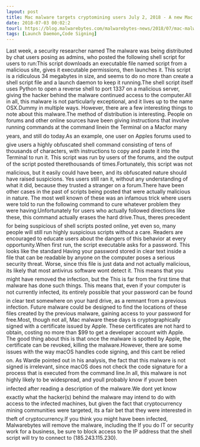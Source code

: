 ```yaml
---
layout: post
title: Mac malware targets cryptomining users July 2, 2018 - A new Mac malware called OSX.Dummy is being distributed on cryptomining chat groups that, even after being removed, leaves behind remnants for future malware to find. CONTINUE READING
date: 2018-07-03 00:02:2
tourl: https://blog.malwarebytes.com/malwarebytes-news/2018/07/mac-malware-targets-cryptomining-users/
tags: [Launch Daemon,Code Signing]
---
```

Last week, a security researcher named The malware was being distributed by chat users posing as admins, who posted the following shell script for users to run:This script downloads an executable file named script from a malicious site, gives it executable permissions, then launches it. This script is a ridiculous 34 megabytes in size, and seems to do no more than create a shell script file and a launch daemon to keep it running.The shell script itself uses Python to open a reverse shell to port 1337 on a malicious server, giving the hacker behind the malware continued access to the computer.All in all, this malware is not particularly exceptional, and it lives up to the name OSX.Dummy in multiple ways. However, there are a few interesting things to note about this malware.The method of distribution is interesting. People on forums and other online sources have been giving instructions that involve running commands at the command linein the Terminal on a Macfor many years, and still do today.As an example, one user on Apples forums used to give users a highly obfuscated shell command consisting of tens of thousands of characters, with instructions to copy and paste it into the Terminal to run it. This script was run by users of the forums, and the output of the script posted therethousands of times.Fortunately, this script was not malicious, but it easily could have been, and its obfuscated nature should have raised suspicions. Yes users still ran it, without any understanding of what it did, because they trusted a stranger on a forum.There have been other cases in the past of scripts being posted that were actually malicious in nature. The most well known of these was an infamous trick where users were told to run the following command to cure whatever problem they were having:Unfortunately for users who actually followed directions like these, this command actually erases the hard drive.Thus, theres precedent for being suspicious of shell scripts posted online, yet even so, many people will still run highly suspicious scripts without a care. Readers are encouraged to educate users about the dangers of this behavior at every opportunity.When first run, the script executable asks for a password. This looks like the standard Having your password stored in clear text inside a file that can be readable by anyone on the computer poses a serious security threat. Worse, since this file is just data and not actually malicious, its likely that most antivirus software wont detect it. This means that you might have removed the infection, but the This is far from the first time that malware has done such things. This means that, even if your computer is not currently infected, its entirely possible that your password can be found in clear text somewhere on your hard drive, as a remnant from a previous infection. Future malware could be designed to find the locations of these files created by the previous malware, gaining access to your password for free.Most, though not all, Mac malware these days is cryptographically signed with a certificate issued by Apple. These certificates are not hard to obtain, costing no more than $99 to get a developer account with Apple. The good thing about this is that once the malware is spotted by Apple, the certificate can be revoked, killing the malware.However, there are some issues with the way macOS handles code signing, and this cant be relied on. As Wardle pointed out in his analysis, the fact that this malware is not signed is irrelevant, since macOS does not check the code signature for a process that is executed from the command line.In all, this malware is not highly likely to be widespread, and youll probably know if youve been infected after reading a description of the malware.We dont yet know exactly what the hacker(s) behind the malware may intend to do with access to the infected machines, but given the fact that cryptocurrency mining communities were targeted, its a fair bet that they were interested in theft of cryptocurrency.If you think you might have been infected, Malwarebytes will remove the malware, including the If you do IT or security work for a business, be sure to block access to the IP address that the shell script will try to connect to (185.243.115.230).
